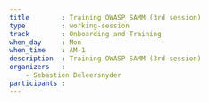 ```yaml
---
title        : Training OWASP SAMM (3rd session)
type         : working-session
track        : Onboarding and Training
when_day     : Mon
when_time    : AM-1
description  : Training OWASP SAMM (3rd session)
organizers   :
    - Sebastien Deleersnyder
participants :
---
```



